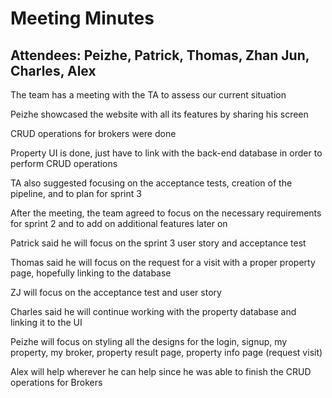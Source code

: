 # Meeting Minutes

## Attendees: Peizhe, Patrick, Thomas, Zhan Jun, Charles, Alex

The team has a meeting with the TA to assess our current situation

Peizhe showcased the website with all its features by sharing his screen 

CRUD operations for brokers were done

Property UI is done, just have to link with the back-end database in order to perform CRUD operations

TA also suggested focusing on the acceptance tests, creation of the pipeline, and to plan for sprint 3

After the meeting, the team agreed to focus on the necessary requirements for sprint 2 and to add on additional features later on

Patrick said he will focus on the sprint 3 user story and acceptance test

Thomas said he will focus on  the request for a visit with a proper property page, hopefully linking to the database

ZJ will focus on the acceptance test and user story

Charles said he will continue working with the property database and linking it to the UI

Peizhe will focus on styling all the designs for the login, signup, my property, my broker, property result page, property info page (request visit)

Alex will help wherever he can help since he was able to finish the CRUD operations for Brokers
